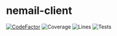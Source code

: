 # nemail-client

[![CodeFactor](https://www.codefactor.io/repository/github/noaether/nemail-client/badge?style=for-the-badge)](https://www.codefactor.io/repository/github/noaether/nemail-client)
![Coverage](https://img.shields.io/codecov/c/github/noaether/nemail-client?style=for-the-badge)
![Lines](https://img.shields.io/tokei/lines/github/noaether/nemail-client?style=for-the-badge)
![Tests](https://gist.githubusercontent.com/noaether/97da96712e6943076ea2213ed504009c/raw/5ab55a521c7502f65a575e3ebe7c89811f641c24/badge.svg)
